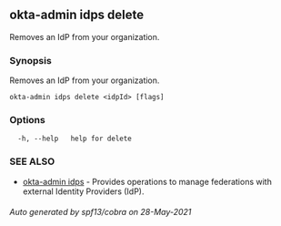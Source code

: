 ## okta-admin idps delete

Removes an IdP from your organization.

### Synopsis

Removes an IdP from your organization.

```
okta-admin idps delete <idpId> [flags]
```

### Options

```
  -h, --help   help for delete
```

### SEE ALSO

* [okta-admin idps](okta-admin_idps.md)	 - Provides operations to manage federations with external Identity Providers (IdP).

###### Auto generated by spf13/cobra on 28-May-2021
